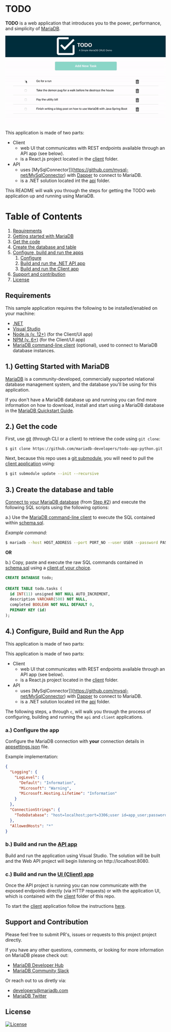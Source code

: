# TODO

**TODO** is a web application that introduces you to the power, performance, and simplicity of [MariaDB](https://mariadb.com/products/).

<p align="center" spacing="10">
    <kbd>
        <img src="media/demo.gif" />
    </kbd>
</p>

This application is made of two parts:

* Client
    - web UI that communicates with REST endpoints available through an API app (see below).
    - is a React.js project located in the [client](src/client) folder.
* API
    - uses [MySqlConnector]](https://github.com/mysql-net/MySqlConnector) with [Dapper](https://dapperlib.github.io/Dapper/) to connect to MariaDB.
    - is a .NET solution located int the [api](src/api) folder.

This README will walk you through the steps for getting the TODO web application up and running using MariaDB.

# Table of Contents
1. [Requirements](#requirements)
2. [Getting started with MariaDB](#mariadb)
3. [Get the code](#code)
4. [Create the database and table](#schema)
5. [Configure, build and run the apps](#app)
    1. [Configure](#configure-api-app)
    4. [Build and run the .NET API app](#build-run-api)
    5. [Build and run the Client app](#build-run-client)
6. [Support and contribution](#support-contribution)
7. [License](#license)

## Requirements <a name="requirements"></a>

This sample application requires the following to be installed/enabled on your machine:

* [.NET](https://dotnet.microsoft.com/en-us/download/dotnet)
* [Visual Studio](https://visualstudio.microsoft.com/vs/)
* [Node.js (v. 12+)](https://nodejs.org/docs/latest-v12.x/api/index.html) (for the Client/UI app)
* [NPM (v. 6+)](https://docs.npmjs.com/) (for the Client/UI app)
* [MariaDB command-line client](https://mariadb.com/products/skysql/docs/clients/mariadb-clients/mariadb-client/) (optional), used to connect to MariaDB database instances.

## 1.) Getting Started with MariaDB <a name="mariadb"></a>

[MariaDB](https://mariadb.com) is a community-developed, commercially supported relational database management system, and the database you'll be using for this application.

If you don't have a MariaDB database up and running you can find more information on how to download, install and start using a MariaDB database in the [MariaDB Quickstart Guide](https://github.com/mariadb-developers/mariadb-getting-started).

## 2.) Get the code <a name="code"></a>

First, use [git](git-scm.org) (through CLI or a client) to retrieve the code using `git clone`:

```
$ git clone https://github.com/mariadb-developers/todo-app-python.git
```

Next, because this repo uses a [git submodule](https://git-scm.com/book/en/v2/Git-Tools-Submodules), you will need to pull the [client application](https://github.com/mariadb-developers/todo-app-client) using:

```bash
$ git submodule update --init --recursive
```

## 3.) Create the database and table <a name="schema"></a>

[Connect to your MariaDB database](https://mariadb.com/products/skysql/docs/clients/) (from [Step #2](#mariadb)) and execute the following SQL scripts using the following options:

a.) Use the [MariaDB command-line client](https://mariadb.com/products/skysql/docs/clients/mariadb-clients/mariadb-client/) to execute the SQL contained within [schema.sql](schema.sql).

_Example command:_
```bash
$ mariadb --host HOST_ADDRESS --port PORT_NO --user USER --password PASSWORD < schema.sql
```

**OR**

b.) Copy, paste and execute the raw SQL commands contained in [schema.sql](schema.sql) using a [client of your choice](https://mariadb.com/products/skysql/docs/clients/).

```sql
CREATE DATABASE todo;

CREATE TABLE todo.tasks (
  id INT(11) unsigned NOT NULL AUTO_INCREMENT,
  description VARCHAR(500) NOT NULL,
  completed BOOLEAN NOT NULL DEFAULT 0,
  PRIMARY KEY (id)
);
```

## 4.) Configure, Build and Run the App <a name="app"></a>

This application is made of two parts:

This application is made of two parts:

* Client
    - web UI that communicates with REST endpoints available through an API app (see below).
    - is a React.js project located in the [client](src/client) folder.
* API
    - uses [MySqlConnector]](https://github.com/mysql-net/MySqlConnector) with [Dapper](https://dapperlib.github.io/Dapper/) to connect to MariaDB.
    - is a .NET solution located int the [api](src/api) folder.

The following steps, `a` through `c`, will walk you through the process of configuring, building and running the `api` and `client` applications.

### a.) Configure the app <a name="configure-api-app"></a>

Configure the MariaDB connection with **your** connection details in [appsettings.json](src/api/Todo.API/appsettings.json) file.

Example implementation:

```json
{
  "Logging": {
    "LogLevel": {
      "Default": "Information",
      "Microsoft": "Warning",
      "Microsoft.Hosting.Lifetime": "Information"
    }
  },
  "ConnectionStrings": {
    "TodoDatabase": "host=localhost;port=3306;user id=app_user;password=Password123!;database=todo;"
  },
  "AllowedHosts": "*"
}
```

### b.) Build and run the [API app](src/api) <a name="build-run-api"></a>

Build and run the application using Visual Studio. The solution will be built and the Web API project will begin listening on http://localhost:8080.

### c.) Build and run the [UI (Client) app](src/client) <a name="build-run-client"></a>

Once the API project is running you can now communicate with the exposed endpoints directly (via HTTP requests) or with the application UI, which is contained with the [client](src/client) folder of this repo.

To start the [client](src/client) application follow the instructions [here](https://github.com/mariadb-developers/todo-app-client).

## Support and Contribution <a name="support-contribution"></a>

Please feel free to submit PR's, issues or requests to this project project directly.

If you have any other questions, comments, or looking for more information on MariaDB please check out:

* [MariaDB Developer Hub](https://mariadb.com/developers)
* [MariaDB Community Slack](https://r.mariadb.com/join-community-slack)

Or reach out to us diretly via:

* [developers@mariadb.com](mailto:developers@mariadb.com)
* [MariaDB Twitter](https://twitter.com/mariadb)

## License <a name="license"></a>
[![License](https://img.shields.io/badge/License-MIT-blue.svg?style=plastic)](https://opensource.org/licenses/MIT)
